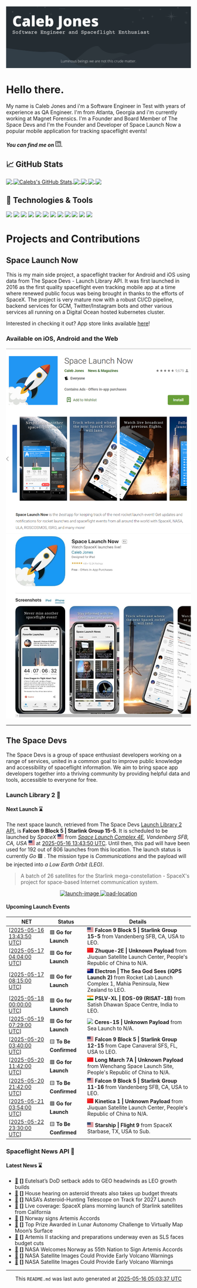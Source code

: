 [![Header](https://raw.githubusercontent.com/ItsCalebJones/ItsCalebJones/main/profile_header.png "Header")](https://spacelaunchnow.me/)
# Hello there.

My name is Caleb Jones and i'm a Software Engineer in Test with years of experience as QA Engineer. I'm from Atlanta, Georgia and i'm currently working at Magnet Forensics. I'm a Founder and Board Member of The Space Devs and I'm the Founder and Developer of Space Launch Now a popular mobile application for tracking spaceflight events!

<!-- Actual text -->

##### You can find me on [![LinkedIn][2.2]][2].

<!-- Icons -->

[2.2]: https://raw.githubusercontent.com/ItsCalebJones/ItsCalebJones/main/linkedin.png (LinkedIn icon without padding)

<!-- Links to your social media accounts -->

[2]: https://www.linkedin.com/in/cjonesmdm/

## 📈 GitHub Stats

<a href="https://github.com/ItsCalebJones">
  <img align="center" src="https://github-readme-stats.vercel.app/api/top-langs/?username=ItsCalebJones&hide=html,css,scss,tex&title_color=ffffff&text_color=c9cacc&icon_color=2bbc8a&bg_color=1d1f21&langs_count=3" />
</a>
<a href="https://github.com/ItsCalebJones">
  <img align="center" src="https://github-readme-stats.vercel.app/api?username=ItsCalebJones&show_icons=true&line_height=27&count_private=true&title_color=ffffff&text_color=c9cacc&icon_color=2bbc8a&bg_color=1d1f21" alt="Calebs's GitHub Stats" />
</a>

<a href="https://github.com/ItsCalebJones/SpaceLaunchNow-Android">
  <img align="center" src="https://github-readme-stats.vercel.app/api/pin/?username=ItsCalebJones&repo=SpaceLaunchNow-Android&title_color=ffffff&text_color=c9cacc&icon_color=2bbc8a&bg_color=1d1f21" />
</a>


<a href="https://github.com/ItsCalebJones/SpaceLaunchNow-Flutter">
  <img align="center" src="https://github-readme-stats.vercel.app/api/pin/?username=ItsCalebJones&repo=SpaceLaunchNow-Flutter&title_color=ffffff&text_color=c9cacc&icon_color=2bbc8a&bg_color=1d1f21" />
</a>

<a href="https://github.com/ItsCalebJones/SpaceLaunchNow-Server">
  <img align="center" src="https://github-readme-stats.vercel.app/api/pin/?username=ItsCalebJones&repo=SpaceLaunchNow-Server&title_color=ffffff&text_color=c9cacc&icon_color=2bbc8a&bg_color=1d1f21" />
</a>


<a href="https://github.com/ItsCalebJones/SpaceLaunchNow-UI">
  <img align="center" src="https://github-readme-stats.vercel.app/api/pin/?username=ItsCalebJones&repo=SpaceLaunchNow-UI&title_color=ffffff&text_color=c9cacc&icon_color=2bbc8a&bg_color=1d1f21" />
</a>

## 🔧 Technologies & Tools
![](https://img.shields.io/badge/OS-Linux-informational?style=flat&logo=linux&logoColor=white&color=2bbc8a)
![](https://img.shields.io/badge/Editor-IntelliJ_IDEA-informational?style=flat&logo=intellij-idea&logoColor=white&color=2bbc8a)
![](https://img.shields.io/badge/Code-Python-informational?style=flat&logo=python&logoColor=white&color=2bbc8a)
![](https://img.shields.io/badge/Code-JavaScript-informational?style=flat&logo=javascript&logoColor=white&color=2bbc8a)
![](https://img.shields.io/badge/Code-Java-informational?style=flat&logo=java&logoColor=white&color=2bbc8a)
![](https://img.shields.io/badge/Code-Dart-informational?style=flat&logo=dart&logoColor=white&color=2bbc8a)
![](https://img.shields.io/badge/Shell-Bash-informational?style=flat&logo=gnu-bash&logoColor=white&color=2bbc8a)
![](https://img.shields.io/badge/Tools-PostgreSQL-informational?style=flat&logo=postgresql&logoColor=white&color=2bbc8a)
![](https://img.shields.io/badge/Tools-Docker-informational?style=flat&logo=docker&logoColor=white&color=2bbc8a)
![](https://img.shields.io/badge/Tools-Kubernetes-informational?style=flat&logo=kubernetes&logoColor=white&color=2bbc8a)
![](https://img.shields.io/badge/Cloud-Digital_Ocean-informational?style=flat&logo=digitalocean&logoColor=white&color=2bbc8a)
![](https://img.shields.io/badge/Cloud-Amazon_AWS-informational?style=flat&logo=amazonaws&logoColor=white&color=2bbc8a)


# Projects and Contributions

## Space Launch Now
This is my main side project, a spaceflight tracker for Android and iOS using data from The Space Devs - Launch Library API.
It was first launched in 2016 as the first quality spaceflight even tracking mobile app at a time where renewed public focus was being brought in thanks to the efforts of SpaceX.
The project is very mature now with a robust CI/CD pipeline, backend services for GCM, Twitter/Instagram bots and other various services all running on a Digital Ocean hosted kubernetes cluster.

Interested in checking it out? App store links available [here](https://spacelaunchnow.me)!

### Available on iOS, Android and the Web
[![Android](https://raw.githubusercontent.com/ItsCalebJones/ItsCalebJones/main/android_image.png "Header")](https://play.google.com/store/apps/details?id=me.calebjones.spacelaunchnow)
[![iOS](https://raw.githubusercontent.com/ItsCalebJones/ItsCalebJones/main/ios_image.jpg "Header")](https://apps.apple.com/us/app/space-launch-now/id1399715731?platform=iphone)

<hr>

## The Space Devs

The Space Devs is a group of space enthusiast developers working on a range of services, united in a common goal to improve public knowledge and accessibility of spaceflight information. We aim to bring space app developers together into a thriving community by providing helpful data and tools, accessible to everyone for free.

### Launch Library 2 🚀

#### Next Launch ⌛
The next space launch, retrieved from The Space Devs
<a href="https://thespacedevs.com/llapi">Launch Library 2 API</a>, is
**Falcon 9 Block 5 | Starlink Group 15-5**. It is scheduled to be launched by *SpaceX*
<img width="17" src="https://raw.githubusercontent.com/lipis/flag-icons/main/flags/4x3/us.svg" />
from *<a href="https://en.wikipedia.org/wiki/Vandenberg_Space_Launch_Complex_4#SLC-4E">Space Launch Complex 4E</a>, Vandenberg SFB, CA, USA*
<img width="17" src="https://raw.githubusercontent.com/lipis/flag-icons/main/flags/4x3/us.svg" />
at <a href="https://www.timeanddate.com/worldclock/fixedtime.html?iso=20250516T134350">2025-05-16 13:43:50 UTC</a>.  Until
then, this pad will have been used for 192
out of 806 launches from this location. The launch status is currently
*Go* 🟩 . The mission type is
*Communications* and the payload will be injected
into *a Low Earth Orbit
(LEO)*.
<br>
<blockquote>
  A batch of 26 satellites for the Starlink mega-constellation - SpaceX's project for space-based Internet communication system.
</blockquote>

<p float="left" align="center">
  <a href="https://en.wikipedia.org/wiki/Falcon_9" >
    <img alt="launch-image" height="200" src="https://thespacedevs-prod.nyc3.digitaloceanspaces.com/media/images/falcon2520925_image_20221009234147.png" />
  </a>
  <a href="https://www.google.com/maps?q=34.632,-120.611" >
    <img alt="pad-location" height="200" src="https://thespacedevs-prod.nyc3.digitaloceanspaces.com/media/map_images/location_11_20200803142416.jpg"  />
  </a>
</p>

#### Upcoming Launch Events
<p align="center">
    <table class="tg">
    <thead>
      <tr>
        <th class="tg-0pky">NET</th>
        <th class="tg-0pky">Status</th>
        <th class="tg-0pky">Details</th>
      </tr>
    </thead>
    <tbody>
<tr>
    <td class="tg-0pky">[<a href="https://www.timeanddate.com/worldclock/fixedtime.html?iso=20250516T134350">2025-05-16 13:43:50 UTC</a>]</td>
    <td class="tg-0pky">🟩  <b>Go for Launch</b></td>
    <td class="tg-0pky"><img width="17" src="https://raw.githubusercontent.com/lipis/flag-icons/main/flags/4x3/us.svg"/> <b>Falcon 9 Block 5 | Starlink Group 15-5</b> from Vandenberg SFB, CA, USA to LEO.</td>
</tr>
<tr>
    <td class="tg-0pky">[<a href="https://www.timeanddate.com/worldclock/fixedtime.html?iso=20250517T040400">2025-05-17 04:04:00 UTC</a>]</td>
    <td class="tg-0pky">🟩  <b>Go for Launch</b></td>
    <td class="tg-0pky"><img width="17" src="https://raw.githubusercontent.com/lipis/flag-icons/main/flags/4x3/cn.svg"/> <b>Zhuque-2E | Unknown Payload</b> from Jiuquan Satellite Launch Center, People's Republic of China to N/A.</td>
</tr>
<tr>
    <td class="tg-0pky">[<a href="https://www.timeanddate.com/worldclock/fixedtime.html?iso=20250517T081500">2025-05-17 08:15:00 UTC</a>]</td>
    <td class="tg-0pky">🟩  <b>Go for Launch</b></td>
    <td class="tg-0pky"><img width="17" src="https://raw.githubusercontent.com/lipis/flag-icons/main/flags/4x3/nz.svg"/> <b>Electron | The Sea God Sees (iQPS Launch 2)</b> from Rocket Lab Launch Complex 1, Mahia Peninsula, New Zealand to LEO.</td>
</tr>
<tr>
    <td class="tg-0pky">[<a href="https://www.timeanddate.com/worldclock/fixedtime.html?iso=20250518T000000">2025-05-18 00:00:00 UTC</a>]</td>
    <td class="tg-0pky">🟩  <b>Go for Launch</b></td>
    <td class="tg-0pky"><img width="17" src="https://raw.githubusercontent.com/lipis/flag-icons/main/flags/4x3/in.svg"/> <b>PSLV-XL | EOS-09 (RISAT-1B)</b> from Satish Dhawan Space Centre, India to LEO.</td>
</tr>
<tr>
    <td class="tg-0pky">[<a href="https://www.timeanddate.com/worldclock/fixedtime.html?iso=20250519T072900">2025-05-19 07:29:00 UTC</a>]</td>
    <td class="tg-0pky">🟩  <b>Go for Launch</b></td>
    <td class="tg-0pky"><img width="17" src="https://upload.wikimedia.org/wikipedia/commons/e/ef/International_Flag_of_Planet_Earth.svg"/> <b>Ceres-1S | Unknown Payload</b> from Sea Launch to N/A.</td>
</tr>
<tr>
    <td class="tg-0pky">[<a href="https://www.timeanddate.com/worldclock/fixedtime.html?iso=20250520T034000">2025-05-20 03:40:00 UTC</a>]</td>
    <td class="tg-0pky">🟨  <b>To Be Confirmed</b></td>
    <td class="tg-0pky"><img width="17" src="https://raw.githubusercontent.com/lipis/flag-icons/main/flags/4x3/us.svg"/> <b>Falcon 9 Block 5 | Starlink Group 12-15</b> from Cape Canaveral SFS, FL, USA to LEO.</td>
</tr>
<tr>
    <td class="tg-0pky">[<a href="https://www.timeanddate.com/worldclock/fixedtime.html?iso=20250520T114200">2025-05-20 11:42:00 UTC</a>]</td>
    <td class="tg-0pky">🟩  <b>Go for Launch</b></td>
    <td class="tg-0pky"><img width="17" src="https://raw.githubusercontent.com/lipis/flag-icons/main/flags/4x3/cn.svg"/> <b>Long March 7A | Unknown Payload</b> from Wenchang Space Launch Site, People's Republic of China to N/A.</td>
</tr>
<tr>
    <td class="tg-0pky">[<a href="https://www.timeanddate.com/worldclock/fixedtime.html?iso=20250520T214200">2025-05-20 21:42:00 UTC</a>]</td>
    <td class="tg-0pky">🟨  <b>To Be Confirmed</b></td>
    <td class="tg-0pky"><img width="17" src="https://raw.githubusercontent.com/lipis/flag-icons/main/flags/4x3/us.svg"/> <b>Falcon 9 Block 5 | Starlink Group 11-16</b> from Vandenberg SFB, CA, USA to LEO.</td>
</tr>
<tr>
    <td class="tg-0pky">[<a href="https://www.timeanddate.com/worldclock/fixedtime.html?iso=20250521T035400">2025-05-21 03:54:00 UTC</a>]</td>
    <td class="tg-0pky">🟩  <b>Go for Launch</b></td>
    <td class="tg-0pky"><img width="17" src="https://raw.githubusercontent.com/lipis/flag-icons/main/flags/4x3/cn.svg"/> <b>Kinetica 1 | Unknown Payload</b> from Jiuquan Satellite Launch Center, People's Republic of China to N/A.</td>
</tr>
<tr>
    <td class="tg-0pky">[<a href="https://www.timeanddate.com/worldclock/fixedtime.html?iso=20250522T233000">2025-05-22 23:30:00 UTC</a>]</td>
    <td class="tg-0pky">🟨  <b>To Be Confirmed</b></td>
    <td class="tg-0pky"><img width="17" src="https://raw.githubusercontent.com/lipis/flag-icons/main/flags/4x3/us.svg"/> <b>Starship | Flight 9</b> from SpaceX Starbase, TX, USA to Sub.</td>
</tr>

</tbody>
</table></p>

### Spaceflight News API 📰

#### Latest News ⌛
- <a href="https://spacenews.com/eutelsats-dod-setback-adds-to-geo-headwinds-as-leo-growth-builds/" >🔗</a> **[]** Eutelsat’s DoD setback adds to GEO headwinds as LEO growth builds
- <a href="https://spacenews.com/house-hearing-on-asteroid-threats-also-takes-up-budget-threats/" >🔗</a> **[]** House hearing on asteroid threats also takes up budget threats
- <a href="https://spacepolicyonline.com/news/nasas-asteroid-hunting-telescope-on-track-for-2027-launch/" >🔗</a> **[]** NASA’s Asteroid-Hunting Telescope on Track for 2027 Launch
- <a href="https://spaceflightnow.com/2025/05/16/live-coverage-spacex-plans-morning-launch-of-starlink-satellites-from-california/" >🔗</a> **[]** Live coverage: SpaceX plans morning launch of Starlink satellites from California
- <a href="https://spacenews.com/norway-signs-artemis-accords/" >🔗</a> **[]** Norway signs Artemis Accords
- <a href="https://www.nasa.gov/directorates/stmd/top-prize-awarded-in-lunar-autonomy-challenge-to-virtually-map-moons-surface/" >🔗</a> **[]** Top Prize Awarded in Lunar Autonomy Challenge to Virtually Map Moon’s Surface
- <a href="https://www.nasaspaceflight.com/2025/05/artemis-ii-update-3/" >🔗</a> **[]** Artemis II stacking and preparations underway even as SLS faces budget cuts
- <a href="https://www.nasa.gov/news-release/nasa-welcomes-norway-as-55th-nation-to-sign-artemis-accords/" >🔗</a> **[]** NASA Welcomes Norway as 55th Nation to Sign Artemis Accords
- <a href="https://www.nasa.gov/earth/natural-disasters/volcanoes/nasa-satellites-provide-early-volcano-warnings/" >🔗</a> **[]** NASA Satellite Images Could Provide Early Volcano Warnings
- <a href="https://www.nasa.gov/earth/natural-disasters/volcanoes/nasa-satellites-provide-earlyvolcano-warnings/" >🔗</a> **[]** NASA Satellite Images Could Provide Early Volcano Warnings


<hr>
  <div align="center">
  This <code>README.md</code> was last auto generated at <a href="https://www.timeanddate.com/worldclock/fixedtime.html?iso=20250516T050337">2025-05-16 05:03:37 UTC</a>
  <br>
</div>